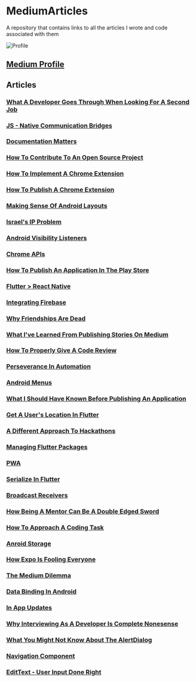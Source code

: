 # MediumArticles
A repository that contains links to all the articles I wrote and code associated with them

![Profile](https://github.com/TomerPacific/MediumArticles/blob/master/images/medium_profile.jpg?raw=true)

[Medium Profile](https://medium.com/@tomerpacific)
---
## Articles

### [What A Developer Goes Through When Looking For A Second Job](https://medium.freecodecamp.org/what-a-developer-goes-through-when-looking-for-a-second-job-f061c26ffd8f)

### [JS - Native Communication Bridges](https://medium.com/@tomerpacific/burning-bridges-native-part-1-7baef82b3f02)

### [Documentation Matters](https://medium.com/@tomerpacific/documentation-matters-41ef62dd5c2f)

### [How To Contribute To An Open Source Project](https://medium.com/@tomerpacific/how-to-contribute-to-an-open-source-repository-d66b5e99eec5)

### [How To Implement A Chrome Extension](https://medium.freecodecamp.org/how-to-implement-a-chrome-extension-3802d63b5376)

### [How To Publish A Chrome Extension](https://medium.freecodecamp.org/how-to-publish-your-chrome-extension-dd8400a3d53)

### [Making Sense Of Android Layouts](https://medium.freecodecamp.org/how-to-make-sense-of-the-many-android-layouts-693b262706e0)

### [Israel's IP Problem](https://hackernoon.com/israels-ip-problem-7d8916cb93ec)

### [Android Visibility Listeners](https://medium.freecodecamp.org/how-and-why-to-use-android-visibility-listeners-971e3b6511ec)

### [Chrome APIs](https://medium.freecodecamp.org/features-of-the-chrome-api-you-should-know-bf5c8b6c7733)

### [How To Publish An Application In The Play Store](https://medium.freecodecamp.org/how-to-publish-an-application-in-the-play-store-8ddcc6dc3587)

### [Flutter > React Native](https://hackernoon.com/flutter-react-native-b5e82a2c3e82)

### [Integrating Firebase](https://medium.freecodecamp.org/how-to-integrate-firebase-with-your-application-74fdde01dfe2)

### [Why Friendships Are Dead](https://hackernoon.com/why-friendships-are-dead-4db6f27962da)

### [What I've Learned From Publishing Stories On Medium](https://medium.freecodecamp.org/what-ive-learned-from-publishing-stories-on-medium-9057da232465)

### [How To Properly Give A Code Review](https://medium.freecodecamp.org/how-to-properly-give-a-code-review-c2fcc49e345f)

### [Perseverance In Automation](https://medium.com/swlh/perseverance-in-automation-147630672ba8)

### [Android Menus](https://medium.freecodecamp.org/an-introduction-to-android-menus-c9f382264b49)

### [What I Should Have Known Before Publishing An Application](https://hackernoon.com/what-i-should-have-known-before-publishing-an-application-898d8f72a0e2)

### [Get A User's Location In Flutter](https://medium.com/flutter-community/get-a-users-location-in-flutter-20f488ac8043)

### [A Different Approach To Hackathons](https://medium.freecodecamp.org/a-different-approach-to-hackathons-b88960d9cb79)

### [Managing Flutter Packages](https://medium.com/flutter-community/managing-packages-in-flutter-6018cecaf3a7)

### [PWA](https://medium.freecodecamp.org/an-explanation-of-progressive-web-apps-for-the-non-pwa-crowd-8a400e275ea1)

### [Serialize In Flutter](https://medium.com/flutter-community/serializing-your-object-in-flutter-ab510f0b8b47)

### [Broadcast Receivers](https://android.jlelse.eu/broadcast-receivers-for-beginners-a9d7aa03fb76)

### [How Being A Mentor Can Be A Double Edged Sword](https://www.freecodecamp.org/news/how-being-a-mentor-can-be-a-double-edged-sword/)

### [How To Approach A Coding Task](https://medium.com/better-programming/how-to-approach-a-coding-task-15178b7f04fa)

### [Anroid Storage](https://android.jlelse.eu/android-memory-cd45b82c0995)

### [How Expo Is Fooling Everyone](https://medium.com/better-programming/how-expo-is-fooling-everyone-adf7f34d7528)

### [The Medium Dilemma](https://medium.com/@tomerpacific/the-medium-dilemma-39307304558)

### [Data Binding In Android](https://medium.com/better-programming/how-to-bind-data-in-android-bbb1e180a928)

### [In App Updates](https://android.jlelse.eu/in-app-updates-6de58dab26ce)

### [Why Interviewing As A Developer Is Complete Nonesense](https://hackernoon.com/why-interviewing-as-a-developer-is-complete-nonsense-qt6q3yb4)

### [What You Might Not Know About The AlertDialog](https://proandroiddev.com/what-you-might-not-know-about-the-alertdialog-2bdc55f3d907)

### [Navigation Component](https://proandroiddev.com/android-navigation-component-fc783c03bb8d)

### [EditText - User Input Done Right](https://proandroiddev.com/edittext-user-input-done-right-9efebe877091)
